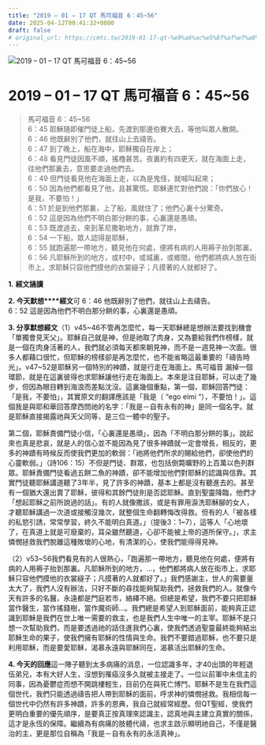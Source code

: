 ```yaml
---
title: "2019 – 01 – 17 QT 馬可福音 6：45~56"
date: 2025-04-12T00:41:32+0800
draft: false
# original_url: https://cmtc.tw/2019-01-17-qt-%e9%a6%ac%e5%8f%af%e7%a6%8f%e9%9f%b3-6%ef%bc%9a4556
---
```


![2019 – 01 – 17 QT 馬可福音 6：45~56](/images/qt.jpg   "2019 – 01 – 17 QT 馬可福音 6：45~56")

# 2019 – 01 – 17 QT 馬可福音 6：45~56

> 馬可福音 6：45~56  
> 6：45 耶穌隨即催門徒上船，先渡到那邊伯賽大去，等他叫眾人散開。  
> 6：46 他既辭別了他們，就往山上去禱告。  
> 6：47 到了晚上，船在海中，耶穌獨自在岸上；  
> 6：48 看見門徒因風不順，搖櫓甚苦。夜裏約有四更天，就在海面上走，往他們那裏去，意思要走過他們去。  
> 6：49 但門徒看見他在海面上走，以為是鬼怪，就喊叫起來；  
> 6：50 因為他們都看見了他，且甚驚慌。耶穌連忙對他們說：「你們放心！是我，不要怕！」  
> 6：51 於是到他們那裏，上了船，風就住了；他們心裏十分驚奇。  
> 6：52 這是因為他們不明白那分餅的事，心裏還是愚頑。  
> 6：53 既渡過去，來到革尼撒勒地方，就靠了岸，  
> 6：54 一下船，眾人認得是耶穌，  
> 6：55 就跑遍那一帶地方，聽見他在何處，便將有病的人用褥子抬到那裏。  
> 6：56 凡耶穌所到的地方，或村中，或城裏，或鄉間，他們都將病人放在街市上，求耶穌只容他們摸他的衣裳繸子；凡摸著的人就都好了。

**1.** **經文誦讀**

**2. 今天默想****經文**可 6：46 他既辭別了他們，就往山上去禱告。  
6：52 這是因為他們不明白那分餅的事，心裏還是愚頑。

**3. 分享默想經文**（1）v45~46不管再怎麼忙，每一天耶穌總是想辦法要找到機會「單獨會見天父」。耶穌自己就是神，但是祂取了肉身，又為要給我們作榜樣，就是一個在肉身活著的人，我們就必須每天都來朝見神，而不是一週見神一次面。很多人都藉口很忙，但耶穌的榜樣卻是再怎麼忙，也不能省略這最重要的「禱告時光」。v47~52是耶穌另一個特別的神蹟，就是行走在海面上。馬可福音 漏掉一個環節，就是在這裏彼得也求耶穌讓他行走在海面上。本來是注目耶穌，可以走了幾步，但因為眼目轉到海浪而差點沈沒。這裏幾個重點，第一個，耶穌回答門徒：「是我，不要怕」，其實原文的翻譯應該是「我是（ “ego eimi “），不要怕！」。這個我是與耶和華回答摩西問祂的名字：「我是－自有永有的神」是同一個名字。就是耶穌直接揭露祂與天父同等，是三位一體中的聖子。

第二個，耶穌責備門徒小信，「心裏還是愚頑」，因為「不明白那分餅的事」。說起來也真是悲哀，就是人的信心並不能因為見了很多神蹟就一定會增長，相反的，更多的神蹟有時候反而使我們更加的軟弱：「祂將他們所求的賜給他們，卻使他們的心靈軟弱。」（詩106：15）不但是門徒、群眾，也包括倒斃曠野的上百萬以色列群眾。耶穌責備門徒看過五餅二魚的神蹟，卻不能增加他們對耶穌的認識與信靠。其實門徒聽耶穌講道聽了3年半，見了許多的神蹟，基本上都是沒有聽進去的。甚至有一個猶大還出賣了耶穌，彼得和其餘門徒則是否認耶穌。直到聖靈降臨，他們才「想起耶穌之前所說過的話」。有的人就像撒該，或是有罪用淚洗耶穌腳的女人，才聽耶穌講過一次道或接觸沒幾次，就整個生命翻轉悔改得救。但有的人「被各樣的私慾引誘，常常學習，終久不能明白真道。」（提後3：1~7），這等人「心地壞了，在真道上就是可廢棄的，耳朵雖然聽道，心卻不能被上帝的道所保守。」，求主憐憫拯救我們脫離這種敗壞的心地，有清潔的心，使我們能得得見神。

（2）v53~56我們看見有的人很熱心，「跑遍那一帶地方，聽見他在何處，便將有病的人用褥子抬到那裏。凡耶穌所到的地方，…，他們都將病人放在街市上，求耶穌只容他們摸他的衣裳繸子；凡摸著的人就都好了。」我們感謝主，世人的需要量太大了，我們人沒有辦法，只好不斷的尋找能夠幫助我們，拯救我們的人。就像今天有許多的名醫，永遠都是門庭若市，絡繹不絕。但總是希望，我們不要只把耶穌當作醫生，當作搖錢樹，當作魔術師…。我們總是希望人到耶穌面前，能夠真正認識到耶穌是我們在世上唯一需要的救主，也是我們人生中唯一的主宰。耶穌不是只想一次幫助我們，而是要透過祂的話住進我們心裏，使我們透過聖靈最終能夠結出耶穌生命的果子，使我們擁有耶穌的性情與生命。我們不要錯過耶穌，也不要只是利用耶穌，而是要愛耶穌，渴慕永遠與耶穌同在，渴慕活出耶穌的生命。

**4. 今天的回應**這一陣子聽到太多病痛的消息，一位認識多年，才40出頭的年輕退伍弟兄，本有大好人生，沒想到罹癌沒多久就被主接走了。一位以前軍中未信主的同事，因為憂鬱症而想不開跳樓輕生，目前仍在與死亡博鬥。耶穌不是生在我們這個世代，我們只能透過禱告把人帶到耶穌的面前，呼求神的憐憫拯救。我相信每一個世代中仍然有許多神蹟，許多的恩典，我自己就經常經歷。但QT聖經，使我們更明白重要的優先順序，是要真正按真理來認識主，認真地與主建立真實的關係，這才是永恆的保障。繼續為有病痛的肢體代禱，也求主啟示顯明祂自己，不僅是醫治的主，更是那位自稱為「我是－自有永有的永活真神」。